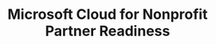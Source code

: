---
layout: planlist
title: Microsoft Cloud for Nonprofit Partner Readiness
description: Microsoft Cloud for Nonprofit Partner Readiness
permalink: /skilling/nonprofit
redirect_from:
  - /skilling/nonprofit/
updated: 2024-06-07
includemethod: all
includeplans:
- nonprofit resources
---